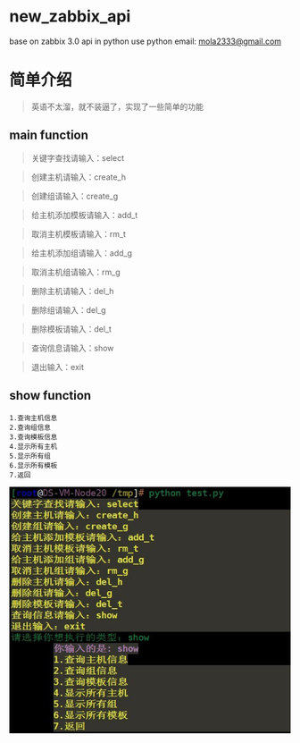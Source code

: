 # new_zabbix_api
base on zabbix 3.0 api in python
use python
email: mola2333@gmail.com
# 简单介绍
> 英语不太溜，就不装逼了，实现了一些简单的功能

## main function

 > 关键字查找请输入：select

 > 创建主机请输入：create_h

 > 创建组请输入：create_g

 > 给主机添加模板请输入：add_t

 > 取消主机模板请输入：rm_t

 > 给主机添加组请输入：add_g

 > 取消主机组请输入：rm_g

 > 删除主机请输入：del_h

 > 删除组请输入：del_g

 > 删除模板请输入：del_t

 > 查询信息请输入：show

 > 退出输入：exit

## show function
	1.查询主机信息
 	2.查询组信息
 	3.查询模板信息
 	4.显示所有主机
 	5.显示所有组
 	6.显示所有模板
 	7.返回

 ![images](images\images.jpg)